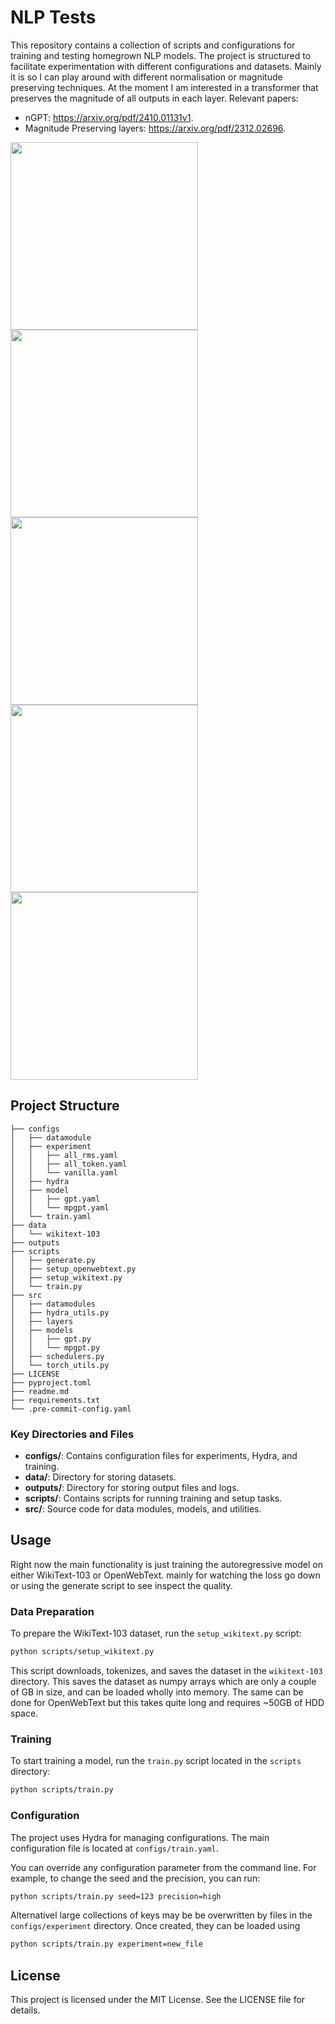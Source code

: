 # NLP Tests

This repository contains a collection of scripts and configurations for training and testing homegrown NLP models. The project is structured to facilitate experimentation with different configurations and datasets.
Mainly it is so I can play around with different normalisation or magnitude preserving techniques.
At the moment I am interested in a transformer that preserves the magnitude of all outputs in each layer.
Relevant papers:
 - nGPT: https://arxiv.org/pdf/2410.01131v1.
 - Magnitude Preserving layers: https://arxiv.org/pdf/2312.02696.

<img src="https://github.com/user-attachments/assets/1fac8343-7b3f-4587-aa86-fc448c86fe69" alt="" width="300"/>
<img src="https://github.com/user-attachments/assets/313bd529-e569-4c96-9b87-8d44f3f0ae7b" alt="" width="300"/>
<img src="https://github.com/user-attachments/assets/a230ee36-23e3-431d-8552-ec22816190cd" alt="" width="300"/>
<img src="https://github.com/user-attachments/assets/b59c00ab-e27d-490f-808e-95ac095a746d" alt="" width="300"/>
<img src="https://github.com/user-attachments/assets/4b4d64f3-8757-441c-adff-ed61ed5477a1" alt="" width="300"/>

## Project Structure

```
├── configs
│   ├── datamodule
│   ├── experiment
│   │   ├── all_rms.yaml
│   │   ├── all_token.yaml
│   │   └── vanilla.yaml
│   ├── hydra
│   ├── model
│   │   ├── gpt.yaml
│   │   └── mpgpt.yaml
│   └── train.yaml
├── data
│   └── wikitext-103
├── outputs
├── scripts
│   ├── generate.py
│   ├── setup_openwebtext.py
│   ├── setup_wikitext.py
│   └── train.py
├── src
│   ├── datamodules
│   ├── hydra_utils.py
│   ├── layers
│   ├── models
│   │   ├── gpt.py
│   │   └── mpgpt.py
│   ├── schedulers.py
│   └── torch_utils.py
├── LICENSE
├── pyproject.toml
├── readme.md
├── requirements.txt
└── .pre-commit-config.yaml
```

### Key Directories and Files

- **configs/**: Contains configuration files for experiments, Hydra, and training.
- **data/**: Directory for storing datasets.
- **outputs/**: Directory for storing output files and logs.
- **scripts/**: Contains scripts for running training and setup tasks.
- **src/**: Source code for data modules, models, and utilities.

## Usage

Right now the main functionality is just training the autoregressive model on either WikiText-103 or OpenWebText.
mainly for watching the loss go down or using the generate script to see inspect the quality.

### Data Preparation

To prepare the WikiText-103 dataset, run the `setup_wikitext.py` script:

```sh
python scripts/setup_wikitext.py
```

This script downloads, tokenizes, and saves the dataset in the `wikitext-103` directory.
This saves the dataset as numpy arrays which are only a couple of GB in size, and can be loaded wholly into memory.
The same can be done for OpenWebText but this takes quite long and requires ~50GB of HDD space.

### Training

To start training a model, run the `train.py` script located in the `scripts` directory:

```sh
python scripts/train.py
```
### Configuration

The project uses Hydra for managing configurations.
The main configuration file is located at `configs/train.yaml`.

You can override any configuration parameter from the command line.
For example, to change the seed and the precision, you can run:

```sh
python scripts/train.py seed=123 precision=high
```
Alternativel large collections of keys may be be overwritten by files in the `configs/experiment` directory.
Once created, they can be loaded using

```sh
python scripts/train.py experiment=new_file
```

## License

This project is licensed under the MIT License. See the LICENSE file for details.
